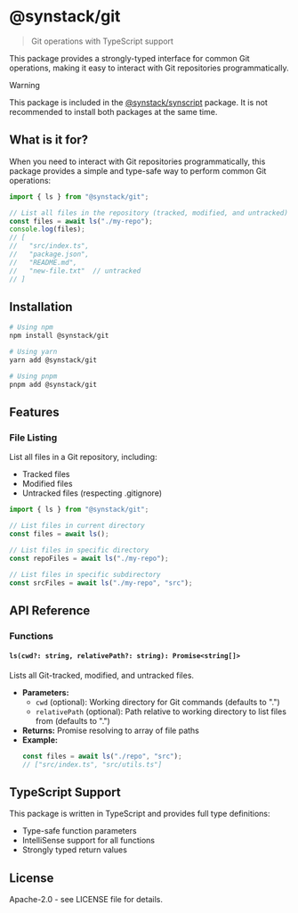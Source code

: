 # @synstack/git

> Git operations with TypeScript support

This package provides a strongly-typed interface for common Git operations, making it easy to interact with Git repositories programmatically.

> [!WARNING]
> This package is included in the [@synstack/synscript](https://github.com/pAIrprogio/synscript) package. It is not recommended to install both packages at the same time.

## What is it for?

When you need to interact with Git repositories programmatically, this package provides a simple and type-safe way to perform common Git operations:

```typescript
import { ls } from "@synstack/git";

// List all files in the repository (tracked, modified, and untracked)
const files = await ls("./my-repo");
console.log(files);
// [
//   "src/index.ts",
//   "package.json",
//   "README.md",
//   "new-file.txt"  // untracked
// ]
```

## Installation

```bash
# Using npm
npm install @synstack/git

# Using yarn
yarn add @synstack/git

# Using pnpm
pnpm add @synstack/git
```

## Features

### File Listing

List all files in a Git repository, including:
- Tracked files
- Modified files
- Untracked files (respecting .gitignore)

```typescript
import { ls } from "@synstack/git";

// List files in current directory
const files = await ls();

// List files in specific directory
const repoFiles = await ls("./my-repo");

// List files in specific subdirectory
const srcFiles = await ls("./my-repo", "src");
```

## API Reference

### Functions

#### `ls(cwd?: string, relativePath?: string): Promise<string[]>`

Lists all Git-tracked, modified, and untracked files.

- **Parameters:**
  - `cwd` (optional): Working directory for Git commands (defaults to ".")
  - `relativePath` (optional): Path relative to working directory to list files from (defaults to ".")
- **Returns:** Promise resolving to array of file paths
- **Example:**
  ```typescript
  const files = await ls("./repo", "src");
  // ["src/index.ts", "src/utils.ts"]
  ```

## TypeScript Support

This package is written in TypeScript and provides full type definitions:
- Type-safe function parameters
- IntelliSense support for all functions
- Strongly typed return values

## License

Apache-2.0 - see LICENSE file for details.
